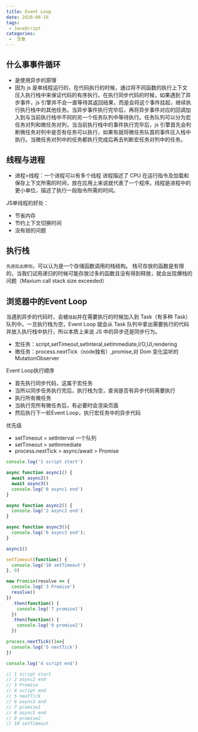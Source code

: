 ```yaml
---
title: Event Loop
date: 2020-08-16
tags:
 - JavaScript
categories:
 -  文章
---
```


## 什么事事件循环

- 是使用异步的原理
- 因为 js 是单线程运行的，在代码执行的时候，通过将不同函数的执行上下文压入执行栈中来保证代码的有序执行。在执行同步代码的时候，如果遇到了异步事件，js 引擎并不会一直等待其返回结果，而是会将这个事件挂起，继续执行执行栈中的其他任务。当异步事件执行完毕后，再将异步事件对应的回调加入到与当前执行栈中不同的另一个任务队列中等待执行。任务队列可以分为宏任务对列和微任务对列，当当前执行栈中的事件执行完毕后，js 引擎首先会判断微任务对列中是否有任务可以执行，如果有就将微任务队首的事件压入栈中执行。当微任务对列中的任务都执行完成后再去判断宏任务对列中的任务。

## 线程与进程

- 进程>线程：一个进程可以有多个线程
进程描述了 CPU 在运行指令及加载和保存上下文所需的时间，放在应用上来说就代表了一个程序。线程是进程中的更小单位，描述了执行一段指令所需的时间。

JS单线程的好处：

- 节省内存
- 节约上下文切换时间
- 没有锁的问题

## 执行栈

`先进后出原则`，可以认为是一个存储函数调用的栈结构。
栈可存放的函数是有限的，当我们试用递归的时候可能存放过多的函数且没有得到释放，就会出现爆栈的问题（Maxium call stack size exceeded）

## 浏览器中的Event Loop

当遇到异步的代码时，会被`挂起`并在需要执行的时候加入到 Task（有多种 Task） 队列中。一旦执行栈为空，Event Loop 就会从 Task 队列中拿出需要执行的代码并放入执行栈中执行，所以本质上来说 JS 中的异步还是同步行为。

- 宏任务：script,setTimeout,setInteral,setImmediate,I/O,UI,rendering  
- 微任务：process.nextTick（node独有）,promise,对 Dom 变化监听的 MutationObserver

Event Loop执行顺序

- 首先执行同步代码，这属于宏任务
- 当所以同步任务执行完后，执行栈为空，查询是否有异步代码需要执行
- 执行所有微任务
- 当执行完所有微任务后，有必要时会渲染页面
- 然后执行下一轮Event Loop，执行宏任务中的异步代码

优先级

- setTimeout = setInterval 一个队列
- setTimeout > setImmediate
- process.nextTick > async/await > Promise

```js
console.log('1 script start')

async function async1() {
  await async2()
  await async3()
  console.log('8 async1 end')
}

async function async2() {
  console.log('2 async2 end')
}

async function async3(){
  console.log('6 async3 end');
}

async1()

setTimeout(function() {
  console.log('10 setTimeout')
}, 0)

new Promise(resolve => {
  console.log('3 Promise')
  resolve()
})
  .then(function() {
    console.log('7 promise1')
  })
  .then(function() {
    console.log('9 promise2')
  })

process.nextTick(()=>{
  console.log('5 nextTick')
})

console.log('4 script end')

// 1 script start
// 2 async2 end
// 3 Promise
// 4 script end
// 5 nextTick
// 6 async3 end
// 7 promise1
// 8 async1 end
// 9 promise2
// 10 setTimeout
```
